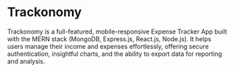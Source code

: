 # Trackonomy
Trackonomy is a full-featured, mobile-responsive Expense Tracker App built with the MERN stack (MongoDB, Express.js, React.js, Node.js). It helps users manage their income and expenses effortlessly, offering secure authentication, insightful charts, and the ability to export data for reporting and analysis.
